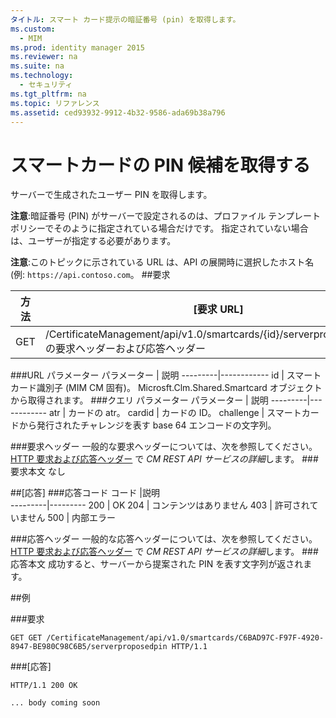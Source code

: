 ```yaml
---
タイトル: スマート カード提示の暗証番号 (pin) を取得します。
ms.custom:
  - MIM
ms.prod: identity manager 2015
ms.reviewer: na
ms.suite: na
ms.technology:
  - セキュリティ
ms.tgt_pltfrm: na
ms.topic: リファレンス
ms.assetid: ced93932-9912-4b32-9586-ada69b38a796
---
```

# スマートカードの PIN 候補を取得する
サーバーで生成されたユーザー PIN を取得します。

**注意**:暗証番号 (PIN) がサーバーで設定されるのは、プロファイル テンプレート ポリシーでそのように指定されている場合だけです。 指定されていない場合は、ユーザーが指定する必要があります。

**注意**:このトピックに示されている URL は、API の展開時に選択したホスト名 (例: `https://api.contoso.com`。
##要求


方法  |[要求 URL]  
---------|---------
GET     |/CertificateManagement/api/v1.0/smartcards/{id}/serverproposedpHTTP の要求ヘッダーおよび応答ヘッダー

###URL パラメーター
パラメーター | 説明
---------|------------
id | スマートカード識別子 (MIM CM 固有)。 Microsft.Clm.Shared.Smartcard オブジェクトから取得されます。
###クエリ パラメーター
パラメーター | 説明
---------|------------
atr | カードの atr。
cardid | カードの ID。
challenge | スマートカードから発行されたチャレンジを表す base 64 エンコードの文字列。

###要求ヘッダー
一般的な要求ヘッダーについては、次を参照してください。 [HTTP 要求および応答ヘッダー](certificate-management-rest-api-service-details.md#HttpHeaders) で *CM REST API サービスの詳細*します。
###要求本文
なし

##[応答]
###応答コード
コード  |説明  
---------|---------
200     | OK
204 | コンテンツはありません
403 | 許可されていません
500 | 内部エラー

###応答ヘッダー
一般的な応答ヘッダーについては、次を参照してください。 [HTTP 要求および応答ヘッダー](certificate-management-rest-api-service-details.md#HttpHeaders) で *CM REST API サービスの詳細*します。
###応答本文
成功すると、サーバーから提案された PIN を表す文字列が返されます。

##例

###要求
```
GET GET /CertificateManagement/api/v1.0/smartcards/C6BAD97C-F97F-4920-8947-BE980C98C6B5/serverproposedpin HTTP/1.1
```
###[応答]
```
HTTP/1.1 200 OK

... body coming soon
```       


<!--HONumber=Mar16_HO1-->


